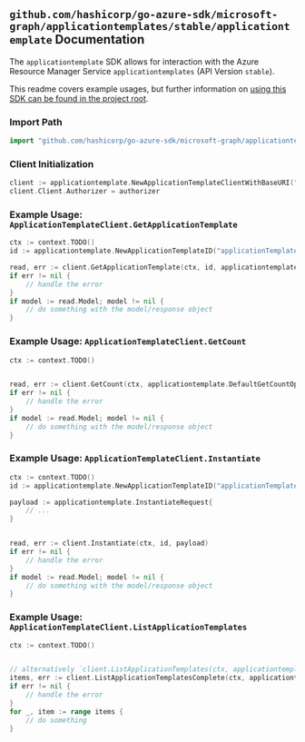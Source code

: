 
## `github.com/hashicorp/go-azure-sdk/microsoft-graph/applicationtemplates/stable/applicationtemplate` Documentation

The `applicationtemplate` SDK allows for interaction with the Azure Resource Manager Service `applicationtemplates` (API Version `stable`).

This readme covers example usages, but further information on [using this SDK can be found in the project root](https://github.com/hashicorp/go-azure-sdk/tree/main/docs).

### Import Path

```go
import "github.com/hashicorp/go-azure-sdk/microsoft-graph/applicationtemplates/stable/applicationtemplate"
```


### Client Initialization

```go
client := applicationtemplate.NewApplicationTemplateClientWithBaseURI("https://management.azure.com")
client.Client.Authorizer = authorizer
```


### Example Usage: `ApplicationTemplateClient.GetApplicationTemplate`

```go
ctx := context.TODO()
id := applicationtemplate.NewApplicationTemplateID("applicationTemplateIdValue")

read, err := client.GetApplicationTemplate(ctx, id, applicationtemplate.DefaultGetApplicationTemplateOperationOptions())
if err != nil {
	// handle the error
}
if model := read.Model; model != nil {
	// do something with the model/response object
}
```


### Example Usage: `ApplicationTemplateClient.GetCount`

```go
ctx := context.TODO()


read, err := client.GetCount(ctx, applicationtemplate.DefaultGetCountOperationOptions())
if err != nil {
	// handle the error
}
if model := read.Model; model != nil {
	// do something with the model/response object
}
```


### Example Usage: `ApplicationTemplateClient.Instantiate`

```go
ctx := context.TODO()
id := applicationtemplate.NewApplicationTemplateID("applicationTemplateIdValue")

payload := applicationtemplate.InstantiateRequest{
	// ...
}


read, err := client.Instantiate(ctx, id, payload)
if err != nil {
	// handle the error
}
if model := read.Model; model != nil {
	// do something with the model/response object
}
```


### Example Usage: `ApplicationTemplateClient.ListApplicationTemplates`

```go
ctx := context.TODO()


// alternatively `client.ListApplicationTemplates(ctx, applicationtemplate.DefaultListApplicationTemplatesOperationOptions())` can be used to do batched pagination
items, err := client.ListApplicationTemplatesComplete(ctx, applicationtemplate.DefaultListApplicationTemplatesOperationOptions())
if err != nil {
	// handle the error
}
for _, item := range items {
	// do something
}
```
